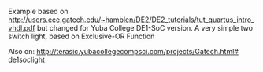 Example based on http://users.ece.gatech.edu/~hamblen/DE2/DE2_tutorials/tut_quartus_intro_vhdl.pdf but changed for Yuba College DE1-SoC version. A very simple two switch light, based on Exclusive-OR Function

Also on: http://terasic.yubacollegecompsci.com/projects/Gatech.html#   d e 1 _ s o c _ l i g h t  
 